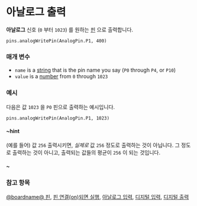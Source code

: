 # 아날로그 출력

**아날로그** 신호 (`0` 부터 `1023`) 를 원하는 [핀](/device/pins) 으로 출력합니다.

```sig
pins.analogWritePin(AnalogPin.P1, 400)
```

### 매개 변수

* `name` is a [string](/reference/types/string) that is the pin name you say (`P0` through `P4`, or `P10`)
* `value` is a [number](/reference/types/number) from `0` through `1023`

### 예시

다음은 값 `1023` 을 `P0` 핀으로 출력하는 예시입니다.

```blocks
pins.analogWritePin(AnalogPin.P1, 1023)
```

#### ~hint

(예를 들어) 값 `256` 출력시키면, *실제로* 값 `256` 정도로 출력하는 것이 아닙니다. 그 정도로 출력하는 것이 아니고, 출력되는 값들의 평균이 `256` 이 되는 것입니다.

#### ~

### 참고 항목

[@boardname@ 핀](/device/pins), [핀 연결(on)되면 실행](/reference/input/on-pin-pressed), [아날로그 입력](/reference/pins/analog-read-pin), [디지털 입력](/reference/pins/digital-read-pin), [디지털 출력](/reference/pins/digital-write-pin)